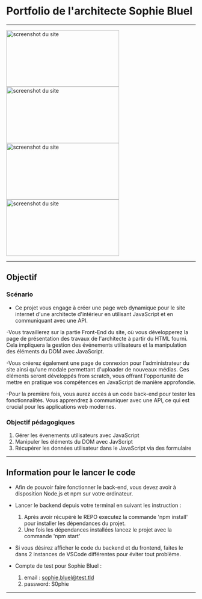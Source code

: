 # Portfolio de l'architecte Sophie Bluel

***

<img alt="screenshot du site" src="/assets/Img Readme/screen site.png" width="300" height="150">
<img alt="screenshot du site" src="/assets/Img Readme/screen modale1.png" width="300" height="150"> 
<img alt="screenshot du site" src="/assets/Img Readme/screen modal2.png" width="300" height="150">
<img alt="screenshot du site" src="/assets/Img Readme/screen login.png" width="300" height="150">

***

## Objectif

### Scénario

- Ce projet vous engage à créer une page web dynamique pour le site internet d'une architecte d'intérieur en utilisant JavaScript et en communiquant avec une API.

-Vous travaillerez sur la partie Front-End du site, où vous développerez la page de présentation des travaux de l'architecte à partir du HTML fourni. Cela impliquera la gestion des événements utilisateurs et la manipulation des éléments du DOM avec JavaScript.

-Vous créerez également une page de connexion pour l'administrateur du site ainsi qu'une modale permettant d'uploader de nouveaux médias. 
Ces éléments seront développés from scratch, vous offrant l'opportunité de mettre en pratique vos compétences en JavaScript de manière approfondie.

-Pour la première fois, vous aurez accès à un code back-end pour tester les fonctionnalités. Vous apprendrez à communiquer avec une API, ce qui est crucial pour les applications web modernes.

### Objectif pédagogiques

1. Gérer les évenements utilisateurs avec JavaScript
2. Manipuler les éléments du DOM avec JavScript
3. Récupérer les données utilisateur dans le JavaScript via des formulaire

***

## Information pour le lancer le code

- Afin de pouvoir faire fonctionner le back-end, vous devez avoir à disposition Node.js et npm sur votre ordinateur. 

- Lancer le backend depuis votre terminal en suivant les instruction :
    1. Après avoir récupéré le REPO executez la commande 'npm install' pour installer les dépendances du projet.
    2. Une fois les dépendances installées lancez le projet avec la commande 'npm start'

- Si vous désirez afficher le code du backend et du frontend, faites le dans 2 instances de VSCode différentes pour éviter tout problème.

- Compte de test pour Sophie Bluel :
    1. email : sophie.bluel@test.tld
    2. password: S0phie 

***



